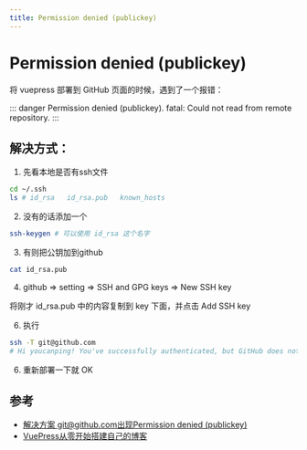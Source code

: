 ```yaml
---
title: Permission denied (publickey)
---
```


# Permission denied (publickey)

将 vuepress 部署到 GitHub 页面的时候，遇到了一个报错：

::: danger
Permission denied (publickey).
fatal: Could not read from remote repository.
:::

## 解决方式：

1. 先看本地是否有ssh文件

```bash
cd ~/.ssh
ls # id_rsa   id_rsa.pub   known_hosts
```

2. 没有的话添加一个

```bash
ssh-keygen # 可以使用 id_rsa 这个名字
```

3. 有则把公钥加到github

```bash
cat id_rsa.pub
```

4. github => setting => SSH and GPG keys => New SSH key

将刚才 id_rsa.pub 中的内容复制到 key 下面，并点击 Add SSH key

6. 执行

```bash
ssh -T git@github.com
# Hi youcanping! You've successfully authenticated, but GitHub does not provide shell access.
```

6. 重新部署一下就 OK


## 参考

* [解决方案 git@github.com出现Permission denied (publickey)](https://blog.csdn.net/samxx8/article/details/51497004)
* [VuePress从零开始搭建自己的博客](https://segmentfault.com/a/1190000015237352)